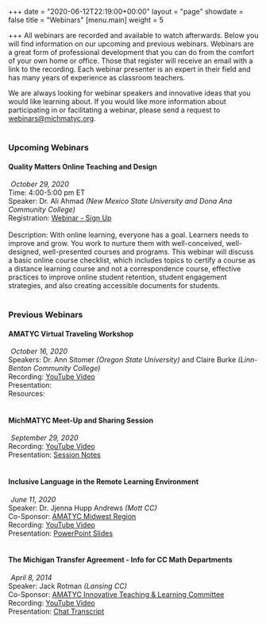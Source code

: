+++
date = "2020-06-12T22:19:00+00:00"
layout = "page"
showdate = false
title = "Webinars"
[menu.main]
weight = 5

+++
All webinars are recorded and available to watch afterwards. Below you will find information on our upcoming and previous webinars. Webinars are a great form of professional development that you can do from the comfort of your own home or office. Those that register will receive an email with a link to the recording. Each webinar presenter is an expert in their field and has many years of experience as classroom teachers.

We are always looking for webinar speakers and innovative ideas that you would like learning about. If you would like more information about participating in or facilitating a webinar, please send a request to <a href="mailto:webinars@michmatyc.org">webinars@michmatyc.org</a>.<br/><br/>

### Upcoming Webinars

#### Quality Matters Online Teaching and Design
<i class="far fa-calendar-alt" style="margin-right: 5px;"></i><i>October 29, 2020</i><br/>
Time: 4:00-5:00 pm ET<br/>
Speaker: Dr. Ali Ahmad <i>(New Mexico State University and Dona Ana Community College)</i><br/>
Registration: <a href="http://bit.ly/QMOnlineTeaching">Webinar - Sign Up</a><br/><br/>
Description: With online learning, everyone has a goal. Learners needs to improve and grow. You work to nurture them with well-conceived, well-designed, well-presented courses and programs. This webinar will discuss a basic online course checklist, which includes topics to certify a course as a distance learning course and not a correspondence course, effective practices to improve online student retention, student engagement strategies, and also creating accessible documents for students.<br/><br/>


### Previous Webinars

#### AMATYC Virtual Traveling Workshop
<i class="far fa-calendar-alt" style="margin-right: 5px;"></i><i>October 16, 2020</i><br/>
Speakers: Dr. Ann Sitomer <i>(Oregon State University)</i> and Claire Burke <i>(Linn-Benton Community College)</i></br>
Recording: <a href="https://youtu.be/FoXisIL8ybg">YouTube Video</a><br/>
Presentation:<br/>
Resources:<br/><br/>

#### MichMATYC Meet-Up and Sharing Session
<i class="far fa-calendar-alt" style="margin-right: 5px;"></i><i>September 29, 2020</i><br/>
Recording: <a href="https://youtu.be/Giya1m6wmf0">YouTube Video</a><br/>
Presentation: <a href="https://docs.google.com/document/d/1o712eU0dwDreaKJ__wTxSUBRvSyztP2OEhd3XqASVqY/edit?usp=sharing">Session Notes</a><br/><br/>

#### Inclusive Language in the Remote Learning Environment
<i class="far fa-calendar-alt" style="margin-right: 5px;"></i><i>June 11, 2020</i><br/>
Speaker: Dr. Jjenna Hupp Andrews <i>(Mott CC)</i><br/>
Co-Sponsor: <a href="http://bit.ly/amatycmidwest">AMATYC Midwest Region</a><br/>
Recording: <a href="https://youtu.be/oRaGeRV2bjU">YouTube Video</a><br/>
Presentation: <a href="https://www.jjennahuppandrews.net/inclusive-language-in-the-remote-learning-environment.html">PowerPoint Slides</a><br/><br/>

#### The Michigan Transfer Agreement - Info for CC Math Departments
<i class="far fa-calendar-alt" style="margin-right: 5px;"></i><i>April 8, 2014</i><br/>
Speaker: Jack Rotman <i>(Lansing CC)</i><br/>
Co-Sponsor: <a href="http://bit.ly/amatycmidwest">AMATYC Innovative Teaching & Learning Committee</a><br/>
Recording: <a href="https://youtu.be/KGona3ji44E">YouTube Video</a><br/>
Presentation: <a href="https://amatyc.site-ym.com/resource/resmgr/webinars/chat_transcript.txt">Chat Transcript</a>
